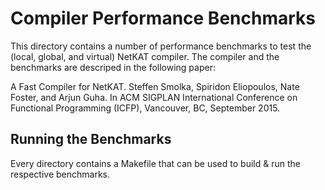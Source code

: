 # Compiler Performance Benchmarks

This directory contains a number of performance benchmarks to test the
(local, global, and virtual) NetKAT compiler.
The compiler and the benchmarks are descriped in the following paper:

A Fast Compiler for NetKAT. Steffen Smolka, Spiridon Eliopoulos, Nate Foster, and Arjun Guha. In ACM SIGPLAN International Conference on Functional Programming (ICFP), Vancouver, BC, September 2015. 


## Running the Benchmarks

Every directory contains a Makefile that can be used to build & run the
respective benchmarks.